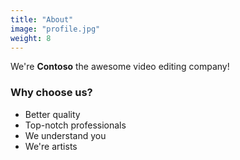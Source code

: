```yaml
---
title: "About"
image: "profile.jpg"
weight: 8
---
```


We're **Contoso** the awesome video editing company!

### Why choose us?

* Better quality
* Top-notch professionals
* We understand you
* We're artists

